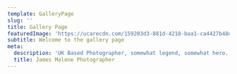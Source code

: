 ```yaml
---
template: GalleryPage
slug: ''
title: Gallery Page
featuredImage: 'https://ucarecdn.com/159203d3-881d-4218-baa1-ca4427b48d0d/'
subtitle: Welcome to the gallery page
meta:
  description: 'UK Based Photographer, somewhat legend, somewhat hero.'
  title: James Malone Photographer
---
```


